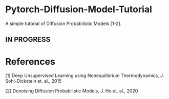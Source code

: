 # Pytorch-Diffusion-Model-Tutorial
A simple tutorial of Diffusion Probabilistic Models [1-2].

## IN PROGRESS



# References

[1] Deep Unsupervised Learning using Nonequilibrium Thermodynamics, J. Sohl-Dickstein et. al., 2015

[2] Denoising Diffusion Probabilistic Models, J. Ho et. al., 2020

